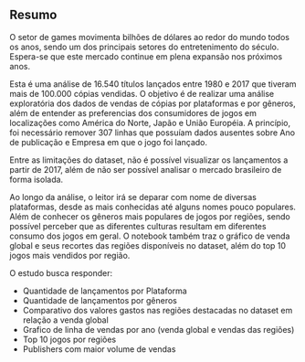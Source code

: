 ## Resumo

O setor de games movimenta bilhões de dólares ao redor do mundo todos os anos, sendo um dos principais setores do entretenimento do século. Espera-se que este mercado continue em plena expansão nos próximos anos.

Esta é uma análise de 16.540 títulos lançados entre 1980 e 2017 que tiveram mais de 100.000 cópias vendidas. O objetivo é de realizar uma análise exploratória dos dados de vendas de cópias por plataformas e por gêneros, além de entender as preferencias dos consumidores de jogos em localizações como América do Norte, Japão e União Européia. A princípio, foi necessário remover 307 linhas que possuíam dados ausentes sobre Ano de publicação e Empresa em que o jogo foi lançado.

Entre as limitações do dataset, não é possível visualizar os lançamentos a partir de 2017, além de não ser possível analisar o mercado brasileiro de forma isolada.

Ao longo da análise, o leitor irá se deparar com nome de diversas plataformas, desde as mais conhecidas até alguns nomes pouco populares. Além de conhecer os gêneros mais populares de jogos por regiões, sendo possível perceber que as diferentes culturas resultam em diferentes consumo dos jogos em geral. O notebook também traz o gráfico de venda global e seus recortes das regiões disponíveis no dataset, além do top 10 jogos mais vendidos por região.


O estudo busca responder:

- Quantidade de lançamentos por Plataforma
- Quantidade de lançamentos por gêneros
- Comparativo dos valores gastos nas regiões destacadas no dataset em relação a venda global
- Grafico de linha de vendas por ano (venda global e vendas das regiões)
- Top 10 jogos por regiões
- Publishers com maior volume de vendas

